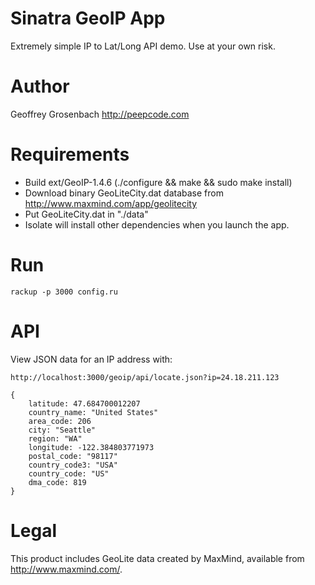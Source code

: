 # Sinatra GeoIP App

Extremely simple IP to Lat/Long API demo. Use at your own risk.

# Author

Geoffrey Grosenbach http://peepcode.com

# Requirements

* Build ext/GeoIP-1.4.6 (./configure && make && sudo make install)
* Download binary GeoLiteCity.dat database from http://www.maxmind.com/app/geolitecity
* Put GeoLiteCity.dat in "./data"
* Isolate will install other dependencies when you launch the app.

# Run

    rackup -p 3000 config.ru

# API

View JSON data for an IP address with:

    http://localhost:3000/geoip/api/locate.json?ip=24.18.211.123

    {
        latitude: 47.684700012207
        country_name: "United States"
        area_code: 206
        city: "Seattle"
        region: "WA"
        longitude: -122.384803771973
        postal_code: "98117"
        country_code3: "USA"
        country_code: "US"
        dma_code: 819
    }

# Legal

This product includes GeoLite data created by MaxMind, available from http://www.maxmind.com/.


